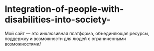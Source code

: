 # Integration-of-people-with-disabilities-into-society-
Мой сайт — это инклюзивная платформа, объединяющая ресурсы, поддержку и возможности для людей с ограниченными возможностями/
